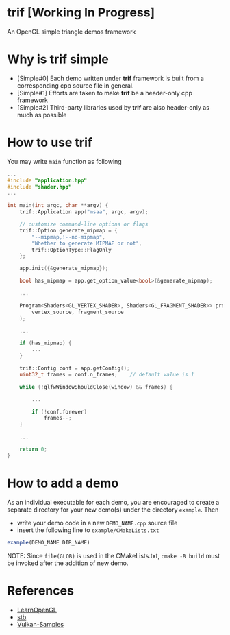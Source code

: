 trif [Working In Progress]
==========================
An OpenGL simple triangle demos framework

# Why is trif simple

- [Simple#0] Each demo written under **trif** framework is built from a corresponding cpp source file in general.
- [Simple#1] Efforts are taken to make **trif** be a header-only cpp framework
- [Simple#2] Third-party libraries used by **trif** are also header-only as much as possible

# How to use trif

You may write `main` function as following

```c++
...
#include "application.hpp"
#include "shader.hpp"
...

int main(int argc, char **argv) {
    trif::Application app("msaa", argc, argv);

    // customize command-line options or flags
    trif::Option generate_mipmap = {
        "--mipmap,!--no-mipmap",
        "Whether to generate MIPMAP or not",
        trif::OptionType::FlagOnly
    };

    app.init({&generate_mipmap});

    bool has_mipmap = app.get_option_value<bool>(&generate_mipmap);

    ...

    Program<Shaders<GL_VERTEX_SHADER>, Shaders<GL_FRAGMENT_SHADER>> program(
        vertex_source, fragment_source
    );

    ...

    if (has_mipmap) {
        ...
    }

    trif::Config conf = app.getConfig();
    uint32_t frames = conf.n_frames;    // default value is 1

    while (!glfwWindowShouldClose(window) && frames) {

        ...

        if (!conf.forever)
            frames--;
    }

    ...

    return 0;
}
```

# How to add a demo

As an individual executable for each demo, you are encouraged to create a separate
directory for your new demo(s) under the directory `example`. Then

- write your demo code in a new `DEMO_NAME.cpp` source file
- insert the following line to `example/CMakeLists.txt`

```cmake
example(DEMO_NAME DIR_NAME)
```

NOTE: Since `file(GLOB)` is used in the CMakeLists.txt, `cmake -B build` must be
invoked after the addition of new demo.

# References

- [LearnOpenGL](https://github.com/JoeyDeVries/LearnOpenGL)
- [stb](https://github.com/nothings/stb)
- [Vulkan-Samples](https://github.com/KhronosGroup/Vulkan-Samples)
